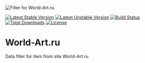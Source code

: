 ![Filler for World-Art.ru](http://www.world-art.ru/img/logo.gif)

[![Latest Stable Version](https://poser.pugx.org/anime-db/world-art-filler-bundle/v/stable.png)](https://packagist.org/packages/anime-db/world-art-filler-bundle)
[![Latest Unstable Version](https://poser.pugx.org/anime-db/world-art-filler-bundle/v/unstable.png)](https://packagist.org/packages/anime-db/world-art-filler-bundle)
[![Build Status](https://travis-ci.org/anime-db/world-art-filler-bundle.png)](https://travis-ci.org/anime-db/world-art-filler-bundle)
[![Total Downloads](https://poser.pugx.org/anime-db/world-art-filler-bundle/downloads.png)](https://packagist.org/packages/anime-db/world-art-filler-bundle)
[![License](https://poser.pugx.org/anime-db/world-art-filler-bundle/license.png)](https://packagist.org/packages/anime-db/world-art-filler-bundle)

# World-Art.ru #

Data filler for item from site World-Art.ru
